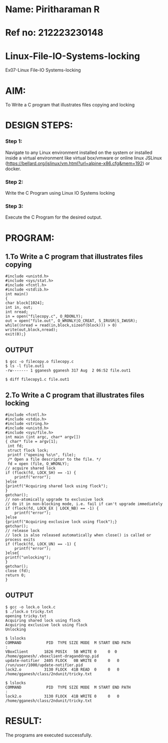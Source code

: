 # Name: Piritharaman R
# Ref no: 212223230148

# Linux-File-IO-Systems-locking
Ex07-Linux File-IO Systems-locking
# AIM:
To Write a C program that illustrates files copying and locking

# DESIGN STEPS:

### Step 1:

Navigate to any Linux environment installed on the system or installed inside a virtual environment like virtual box/vmware or online linux JSLinux (https://bellard.org/jslinux/vm.html?url=alpine-x86.cfg&mem=192) or docker.

### Step 2:

Write the C Program using Linux IO Systems locking

### Step 3:

Execute the C Program for the desired output. 

# PROGRAM:

## 1.To Write a C program that illustrates files copying 
```
#include <unistd.h>
#include <sys/stat.h>
#include <fcntl.h>
#include <stdlib.h>
int main()
{
char block[1024];
int in, out;
int nread;
in = open("filecopy.c", O_RDONLY);
out = open("file.out", O_WRONLY|O_CREAT, S_IRUSR|S_IWUSR);
while((nread = read(in,block,sizeof(block))) > 0)
write(out,block,nread);
exit(0);}
```
## OUTPUT
```
$ gcc -o filecopy.o filecopy.c
$ ls -l file.out1 
-rw------- 1 gganesh gganesh 317 Aug  2 06:52 file.out1

$ diff filecopy1.c file.out1
```

## 2.To Write a C program that illustrates files locking
```
#include <fcntl.h>
#include <stdio.h>
#include <string.h>
#include <unistd.h>
#include <sys/file.h>
int main (int argc, char* argv[])
{ char* file = argv[1];
 int fd;
 struct flock lock;
 printf ("opening %s\n", file);
 /* Open a file descriptor to the file. */
 fd = open (file, O_WRONLY);
// acquire shared lock
if (flock(fd, LOCK_SH) == -1) {
    printf("error");
}else
{printf("Acquiring shared lock using flock");
}
getchar();
// non-atomically upgrade to exclusive lock
// do it in non-blocking mode, i.e. fail if can't upgrade immediately
if (flock(fd, LOCK_EX | LOCK_NB) == -1) {
    printf("error");
}else
{printf("Acquiring exclusive lock using flock");}
getchar();
// release lock
// lock is also released automatically when close() is called or process exits
if (flock(fd, LOCK_UN) == -1) {
    printf("error");
}else{
printf("unlocking");
}
getchar();
close (fd);
return 0;
}
```

## OUTPUT
```
$ gcc -o lock.o lock.c
$ ./lock.o tricky.txt 
opening tricky.txt
Acquiring shared lock using flock
Acquiring exclusive lock using flock
Unlocking

$ lslocks 
COMMAND           PID  TYPE SIZE MODE  M START END PATH
:
VBoxClient       1826 POSIX   5B WRITE 0     0  0 /home/gganesh/.vboxclient-draganddrop.pid
update-notifier  2405 FLOCK   0B WRITE 0     0   0 /run/user/1000/update-notifier.pid
lock2.o          3130 FLOCK  41B READ  0     0   0 /home/gganesh/class/2ndunit/tricky.txt

$ lslocks 
COMMAND           PID  TYPE SIZE MODE  M START END PATH
:
lock2.o          3130 FLOCK  41B WRITE 0     0   0 /home/gganesh/class/2ndunit/tricky.txt
```

# RESULT:
The programs are executed successfully.
